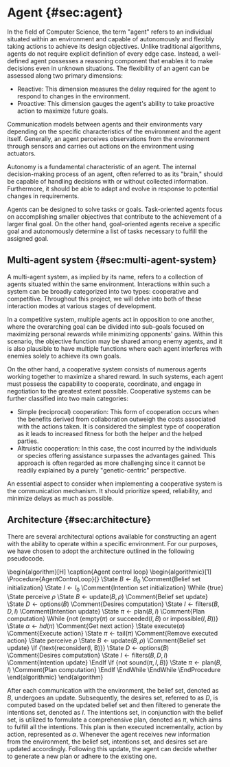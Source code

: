 # Agent {#sec:agent}
In the field of Computer Science, the term "agent" refers to an individual situated within an environment and capable of autonomously and flexibly taking actions to achieve its design objectives. Unlike traditional algorithms, agents do not require explicit definition of every edge case. Instead, a well-defined agent possesses a reasoning component that enables it to make decisions even in unknown situations. The flexibility of an agent can be assessed along two primary dimensions:

- Reactive: This dimension measures the delay required for the agent to respond to changes in the environment.
- Proactive: This dimension gauges the agent's ability to take proactive action to maximize future goals.

Communication models between agents and their environments vary depending on the specific characteristics of the environment and the agent itself. Generally, an agent perceives observations from the environment through sensors and carries out actions on the environment using actuators.

Autonomy is a fundamental characteristic of an agent. The internal decision-making process of an agent, often referred to as its "brain," should be capable of handling decisions with or without collected information. Furthermore, it should be able to adapt and evolve in response to potential changes in requirements.

Agents can be designed to solve tasks or goals. Task-oriented agents focus on accomplishing smaller objectives that contribute to the achievement of a larger final goal. On the other hand, goal-oriented agents receive a specific goal and autonomously determine a list of tasks necessary to fulfill the assigned goal.

## Multi-agent system {#sec:multi-agent-system}
A multi-agent system, as implied by its name, refers to a collection of agents situated within the same environment. Interactions within such a system can be broadly categorized into two types: cooperative and competitive. Throughout this project, we will delve into both of these interaction modes at various stages of development.

In a competitive system, multiple agents act in opposition to one another, where the overarching goal can be divided into sub-goals focused on maximizing personal rewards while minimizing opponents' gains. Within this scenario, the objective function may be shared among enemy agents, and it is also plausible to have multiple functions where each agent interferes with enemies solely to achieve its own goals.

On the other hand, a cooperative system consists of numerous agents working together to maximize a shared reward. In such systems, each agent must possess the capability to cooperate, coordinate, and engage in negotiation to the greatest extent possible. Cooperative systems can be further classified into two main categories:

- Simple (reciprocal) cooperation: This form of cooperation occurs when the benefits derived from collaboration outweigh the costs associated with the actions taken. It is considered the simplest type of cooperation as it leads to increased fitness for both the helper and the helped parties.
- Altruistic cooperation: In this case, the cost incurred by the individuals or species offering assistance surpasses the advantages gained. This approach is often regarded as more challenging since it cannot be readily explained by a purely "genetic-centric" perspective.

An essential aspect to consider when implementing a cooperative system is the communication mechanism. It should prioritize speed, reliability, and minimize delays as much as possible.

## Architecture {#sec:architecture}
There are several architectural options available for constructing an agent with the ability to operate within a specific environment. For our purposes, we have chosen to adopt the architecture outlined in the following pseudocode.

\begin{algorithm}[H]
\caption{Agent control loop}
\begin{algorithmic}[1]
\Procedure{AgentControLoop}{}
    \State $B \gets B_0$ \Comment{Belief set initialization}
    \State $I \gets I_0$ \Comment{Intention set initialization}
    \While {true}
        \State perceive $\rho$
        \State $B \gets \text{update}(B, \rho)$ \Comment{Belief set update}
        \State $D \gets \text{options}(B)$ \Comment{Desires computation}
        \State $I \gets \text{filters}(B, D, I)$ \Comment{Intention update}
        \State $\pi \gets \text{plan}(B, I)$ \Comment{Plan computation}
        \While {not ($\text{empty}(\pi)\text{ or succeeded}(I, B)\text{ or impossible}(I, B))$}
            \State $\alpha \gets hd(\pi)$ \Comment{Get next action}
            \State $\text{execute}(\alpha)$ \Comment{Execute action}
            \State $\pi \gets \text{tail}(\pi)$ \Comment{Remove executed action}
            \State perceive $\rho$
            \State $B \gets \text{update}(B, \rho)$ \Comment{Belief set update}
            \If {\text{reconsider(I, B)}}
                \State $D \gets \text{options}(B)$ \Comment{Desires computation}
                \State $I \gets \text{filters}(B, D, I)$ \Comment{Intention update}
            \EndIf
            \If {$\text{not sound}(\pi, I, B)$}
                \State $\pi \gets \text{plan}(B, I)$ \Comment{Plan computation}
            \EndIf
        \EndWhile
    \EndWhile
    \EndProcedure
\end{algorithmic}
\end{algorithm}

After each communication with the environment, the belief set, denoted as $B$, undergoes an update. Subsequently, the desires set, referred to as $D$, is computed based on the updated belief set and then filtered to generate the intentions set, denoted as $I$. The intentions set, in conjunction with the belief set, is utilized to formulate a comprehensive plan, denoted as $\pi$, which aims to fulfill all the intentions. This plan is then executed incrementally, action by action, represented as $\alpha$. Whenever the agent receives new information from the environment, the belief set, intentions set, and desires set are updated accordingly. Following this update, the agent can decide whether to generate a new plan or adhere to the existing one.
